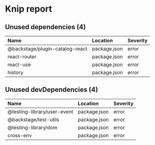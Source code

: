 # Knip report

## Unused dependencies (4)

| Name                            | Location     | Severity |
| :------------------------------ | :----------- | :------- |
| @backstage/plugin-catalog-react | package.json | error    |
| react-router                    | package.json | error    |
| react-use                       | package.json | error    |
| history                         | package.json | error    |

## Unused devDependencies (4)

| Name                        | Location     | Severity |
| :-------------------------- | :----------- | :------- |
| @testing-library/user-event | package.json | error    |
| @backstage/test-utils       | package.json | error    |
| @testing-library/dom        | package.json | error    |
| cross-env                   | package.json | error    |
